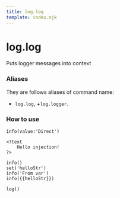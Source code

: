 ```yaml
---
title: log.log
template: index.njk
---
```


# log.log
Puts logger messages into context


### Aliases
They are follows aliases of command name: 
+ ```log.log```,
+```log.logger```.


### How to use

```dps
info(value:'Direct')

<?text
    Hello injection! 
?>

info()
set('helloStr')
info('From var')
info({{helloStr}})

log()
```